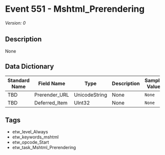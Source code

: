 # Event 551 - Mshtml_Prerendering
###### Version: 0

## Description
None

## Data Dictionary
|Standard Name|Field Name|Type|Description|Sample Value|
|---|---|---|---|---|
|TBD|Prerender_URL|UnicodeString|None|`None`|
|TBD|Deferred_Item|UInt32|None|`None`|

## Tags
* etw_level_Always
* etw_keywords_mshtml
* etw_opcode_Start
* etw_task_Mshtml_Prerendering